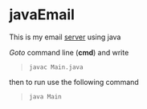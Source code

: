 # javaEmail
This is my email [server]("http://localhost") using java

*Goto* command line (**cmd**) and write
>`javac Main.java`

then to run use the following command
>`java Main`
